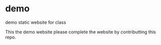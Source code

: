 # demo
demo static website for class

This the demo website please complete the website by contributting this repo.
